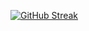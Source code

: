 [![GitHub Streak](https://streak-stats.demolab.com/?user=cmckenney1127)](https://git.io/streak-stats)

<!---
cmckenney1127/cmckenney1127 is a ✨ special ✨ repository because its `README.md` (this file) appears on your GitHub profile.
You can click the Preview link to take a look at your changes.
--->
